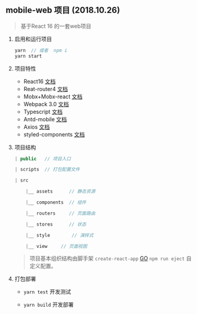 ## mobile-web 项目 (2018.10.26)

> 基于React 16 的一套web项目

1. 启用和运行项目

   ```javascript
   yarn  // 或者  npm i
   yarn start
   ```

2. 项目特性

   - React16 [文档](https://doc.react-china.org/docs/hello-world.html)
   - Reat-router4 [文档](https://reacttraining.com/react-router/)
   - Mobx+Mobx-react [文档](https://cn.mobx.js.org/)
   - Webpack 3.0 [文档](https://webpack.js.org/)
   - Typescript [文档](https://www.tslang.cn/)
   - Antd-mobile [文档](https://mobile.ant.design/index-cn)
   - Axios [文档](https://github.com/axios/axios)
   - styled-components [文档](https://www.styled-components.com/)

3. 项目结构

   ```javascript
   | public   // 项目入口

   | scripts  // 打包配置文件

   | src

       |__ assets      // 静态资源

       |__ components  // 组件

       |__ routers     // 页面路由

       |__ stores      // 状态

       |__ style		// 演样式

       |__ view		// 页面视图

   ```

   > 项目基本组织结构由脚手架 `create-react-app` [GO](https://github.com/facebook/create-react-app)  `npm run eject` 自定义配置。

4. 打包部署

   - `yarn test` 开发测试

   - `yarn build` 开发部署


